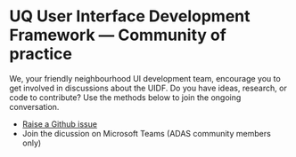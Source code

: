 # UQ User Interface Development Framework — Community of practice

We, your friendly neighbourhood UI development team, encourage you to get involved in discussions about the UIDF.
Do you have ideas, research, or code to contribute? Use the methods below to join the ongoing conversation.

- [Raise a Github issue](https://github.com/uq-its-ss/user-interface-development-framework/issues)
- Join the dicussion on Microsoft Teams (ADAS community members only)
